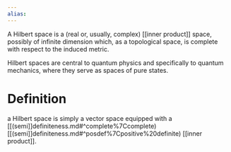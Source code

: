 ```yaml
---
alias:
---
```

A Hilbert space is a (real or, usually, complex) [[inner product]] space, possibly of infinite dimension which, as a topological space, is complete with respect to the induced metric.

Hilbert spaces are central to quantum physics and specifically to quantum mechanics, where they serve as spaces of pure states.

# Definition
 a Hilbert space is simply a vector space equipped with a [[(semi]]definiteness.md#^complete%7Ccomplete) [[(semi]]definiteness.md#^posdef%7Cpositive%20definite)  [[inner product]].